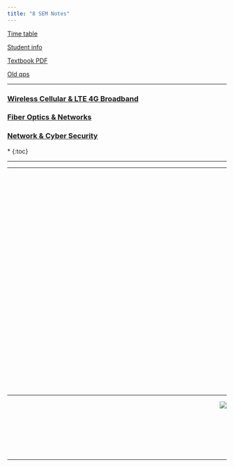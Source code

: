 ```yaml
---
title: "8 SEM Notes"
---
```



<a  target="_blank" href="https://drive.google.com/open?id=1X5b1rUD1nPRhUcc_tOIVOBVhli989A9n">Time table</a>

<a target="_blank"  href="https://drive.google.com/open?id=1xPRSTdwQz27_oip3VGEZAHOQgo-ueW5o">Student info</a>

<a target="_blank"  href="https://drive.google.com/open?id=1cN_feo1ke8FL7DkauFYq7DMkH2BdyFBI">Textbook PDF</a>

<a target="_blank"  href="https://drive.google.com/open?id=1gEtXrG8IiVwnTz8BbTrBRjcEsnIqQuDC">Old qps</a>

<hr>

<h3>  
    <a  target="_blank" href=""> 
       Wireless Cellular & LTE 4G Broadband
    </a>

</h3>

<h3>  
    <a  target="_blank" href=""> 
       Fiber Optics & Networks
    </a>

</h3>

<h3>  
    <a  target="_blank" href=""> 
       Network & Cyber Security
    </a>

</h3>

<nav class="toc" markdown="1">
*   
{:toc}
</nav>

<hr>


<hr>

<br><br><br><br><br><br><br><br><br><br><br><br><br><br><br><br><br><br><br><br><br><br><br><br><br><br><br><br><br>


<hr>

<!--
###### <a  target="_blank" href="https://drive.google.com/open?id=0B9cqMjKT9M-dZkQzcWZUbjNIT2c">WIRELESS COMMUNICATION </a>
<!--
###### <a  target="_blank" href="https://drive.google.com/open?id=0B9cqMjKT9M-dalZIQnpsT25FaDQ">DIGITAL SWITCHING SYSTEMS </a>
<!--
######  <a  target="_blank" href="https://drive.google.com/open?id=0B9cqMjKT9M-dcG9VRUE2UkpscEE">NETWORK SECURITY </a>
<!--
######  <a  target="_blank" href="https://drive.google.com/folderview?id=0B9cqMjKT9M-dOG1udE9vWFc0ZjQ">GSM</a>
-->

<a href="#" style="float: right;">
  <img src="https://ecernsit.github.io/assets/top.png"   style="float: right;"  style="width:42px;height:42px;border:0;">
</a><br><br><br><br><br><br><br>



<hr>
